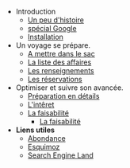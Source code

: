 - Introduction
  - [Un peu d'histoire](basics/overview.md)
  - [spécial Google](basics/requirements/sub-topic.md)
  - [Installation](basics/installation.md)
- Un voyage se prépare.
  - [A mettre dans le sac](intermediate/topics-1.md)
  - [La liste des affaires](intermediate/topics-2.md)
  - [Les renseignements](intermediate/topics-3.md)
  - [Les réservations](intermediate/topics-4.md)
- Optimiser et suivre son avancée.
  - [Préparation en détails](advanced/adv-topic-1.md)
  - [L'intêret](advanced/adv-topic-2.md)
  - [La faisabilité](advanced/adv-topic-3.md)
    - [La faisabilité](advanced/adv-topic-3.md)
- **Liens utiles**
  - [Abondance](https://www.abondance.com/)
  - [Esquimoz](https://www.eskimoz.fr/)
  - [Search Engine Land](https://searchengineland.com/)


